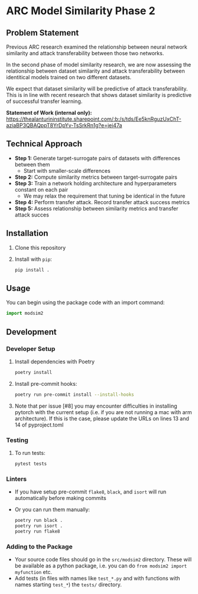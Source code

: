 # ARC Model Similarity Phase 2

## Problem Statement

Previous ARC research examined the relationship between neural network similarity and attack transferability between those two networks.

In the second phase of model similarity research, we are now assessing the relationship between dataset similarity and attack transferability between identitical models trained on two different datasets.

We expect that dataset similarity will be predictive of attack transferability. This is in line with recent research that shows dataset similarity is predictive of successful transfer learning.

**Statement of Work (internal only):** <https://thealanturininstitute.sharepoint.com/:b:/s/tds/Ee5knRguzUxChT-aziaBP3QBAQppT8YrDpYv-TsSrkRn1g?e=jei47a>

## Technical Approach

- **Step 1:** Generate target-surrogate pairs of datasets with differences between them
  - Start with smaller-scale differences
- **Step 2:** Compute similarity metrics between target-surrogate pairs
- **Step 3:** Train a network holding architecture and hyperparameters constant on each pair
  - We may relax the requirement that tuning be identical in the future
- **Step 4:** Perform transfer attack. Record transfer attack success metrics
- **Step 5:** Assess relationship between similarity metrics and transfer attack succes

## Installation

1. Clone this repository

2. Install with `pip`:

   ```bash
   pip install .
   ```

## Usage

You can begin using the package code with an import command:

   ```python
   import modsim2
   ```

## Development

### Developer Setup

1. Install dependencies with Poetry

   ```bash
   poetry install
   ```

2. Install pre-commit hooks:

   ```bash
   poetry run pre-commit install --install-hooks
   ```

3. Note that per issue [#8] you may encounter difficulties in installing pytorch with the current setup (i.e. if you are not running a mac with arm architecture). If this is the case, please update the URLs on lines 13 and 14 of pyproject.toml

### Testing

1. To run tests:

    ```bash
    pytest tests
    ```

### Linters

- If you have setup pre-commit `flake8`, `black`, and `isort` will run automatically before making commits
- Or you can run them manually:

    ```bash
    poetry run black .
    poetry run isort .
    poetry run flake8
    ```

### Adding to the Package

- Your source code files should go in the `src/modsim2` directory. These will be available as a python package, i.e. you can do `from modsim2 import myfunction` etc.
- Add tests (in files with names like `test_*.py` and with functions with names starting `test_*`) the `tests/` directory.
